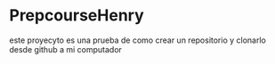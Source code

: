 # PrepcourseHenry
este proyecyto es una prueba de como crear un repositorio y clonarlo desde github a mi computador
